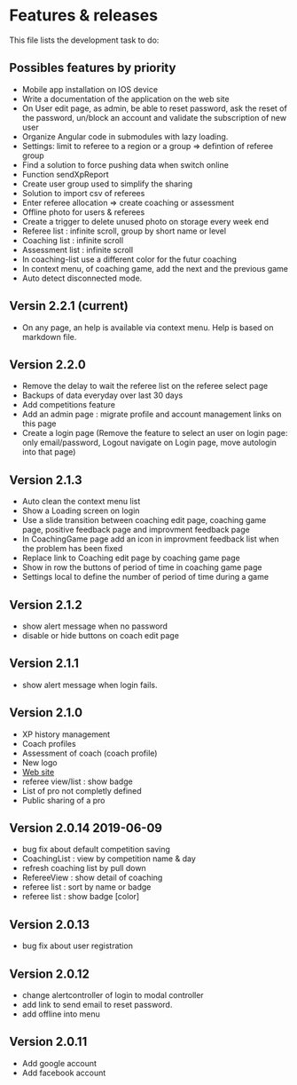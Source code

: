# Features & releases

This file lists the development task to do:

## Possibles features by priority

- Mobile app installation on IOS device
- Write a documentation of the application on the web site
- On User edit page, as admin, be able to reset password, ask the reset of the password, un/block an account and validate the subscription of new user
- Organize Angular code in submodules with lazy loading.
- Settings: limit to referee to a region or a group => defintion of referee group
- Find a solution to force pushing data when switch online
- Function sendXpReport
- Create user group used to simplify the sharing
- Solution to import csv of referees
- Enter referee allocation => create coaching or assessment
- Offline photo for users & referees
- Create a trigger to delete unused photo on storage every week end
- Referee list : infinite scroll, group by short name or level
- Coaching list : infinite scroll
- Assessment list : infinite scroll
- In coaching-list use a different color for the futur coaching
- In context menu, of coaching game, add the next and the previous game
- Auto detect disconnected mode.

## Versin 2.2.1  (current)

- On any page, an help is available via context menu. Help is based on markdown file.

## Version 2.2.0

- Remove the delay to wait the referee list on the referee select page
- Backups of data everyday over last 30 days
- Add competitions feature
- Add an admin page : migrate profile and account management links on this page
- Create a login page (Remove the feature to select an user on login page: only email/password, Logout navigate on Login page, move autologin into that page)


## Version 2.1.3 

- Auto clean the context menu list
- Show a Loading screen on login
- Use a slide transition between coaching edit page, coaching game page, positive feedback page and improvment feedback page
- In CoachingGame page add an icon in improvment feedback list when the problem has been fixed
- Replace link to Coaching edit page by coaching game page
- Show in row the buttons of period of time in coaching game page
- Settings local to define the number of period of time during a game

## Version 2.1.2 

- show alert message when no password
- disable or hide buttons on coach edit page


## Version 2.1.1

- show alert message when login fails.

## Version 2.1.0

- XP history management
- Coach profiles
- Assessment of coach (coach profile)
- New logo
- [Web site](http://coachreferee.com)
- referee view/list : show badge
- List of pro not completly defined
- Public sharing of a pro

## Version 2.0.14 2019-06-09

- bug fix about default competition saving
- CoachingList : view by competition name & day
- refresh coaching list by pull down
- RefereeView : show detail of coaching
- referee list : sort by name or badge
- referee list : show badge [color]

## Version 2.0.13

- bug fix about user registration

## Version 2.0.12

- change alertcontroller of login to modal controller
- add link to send email to reset password.
- add offline into menu

## Version 2.0.11

- Add google account
- Add facebook account

